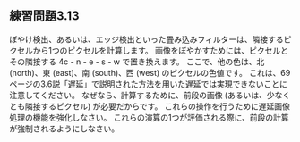 ## 練習問題3.13

ぼやけ検出、あるいは、エッジ検出といった畳み込みフィルターは、隣接するピクセルから1つのピクセルを計算します。
画像をぼやかすためには、ピクセルとその隣接する 4c - n - e - s - w で置き換えます。
ここで、他の色は、北 (north)、東 (east)、南 (south)、西 (west) のピクセルの色値です。
これは、69ページの3.6説「遅延」で説明された方法を用いた遅延では実現できないことに注意してください。
なぜなら、計算するために、前段の画像 (あるいは、少なくとも隣接するピクセル) が必要だからです。
これらの操作を行うために遅延画像処理の機能を強化しなさい。
これらの演算の1つが評価される際に、前段の計算が強制されるようにしなさい。
